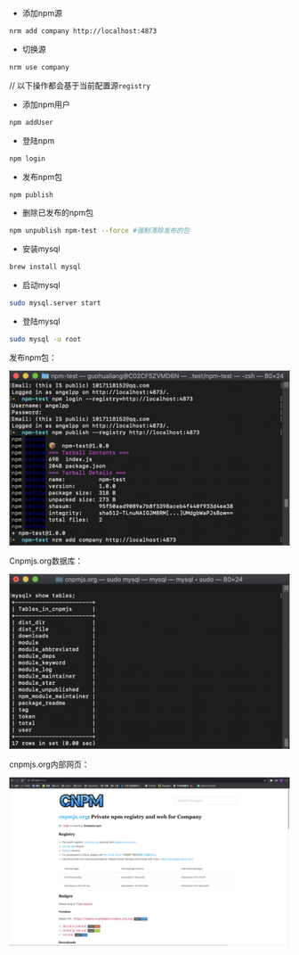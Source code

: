 - 添加npm源
```bash
nrm add company http://localhost:4873
```

- 切换源
```bash
nrm use company
```
// 以下操作都会基于当前配置源`registry`
- 添加npm用户
```bash
npm addUser
```

- 登陆npm
```bash
npm login
```

- 发布npm包
```bash
npm publish
```

- 删除已发布的npm包
```bash
npm unpublish npm-test --force #强制清除发布的包
```

- 安装mysql

```bash
brew install mysql 
```

- 启动mysql

```bash
sudo mysql.server start
```

- 登陆mysql

```bash
sudo mysql -u root
```





发布npm包：

![image-20210104230954718](image-20210104230954718.png)



Cnpmjs.org数据库：

![image-20210104232145525](image-20210104232145525.png)



cnpmjs.org内部网页：

![image-20210104232304662](image-20210104232304662.png)